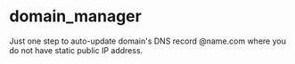 domain_manager
==============

Just one step to auto-update domain's DNS record @name.com where you do not have static public IP address.